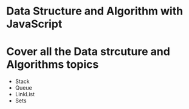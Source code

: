 # Data Structure and Algorithm with JavaScript

# Cover all the Data strcuture and Algorithms topics 

- Stack
- Queue
- LinkList
- Sets
